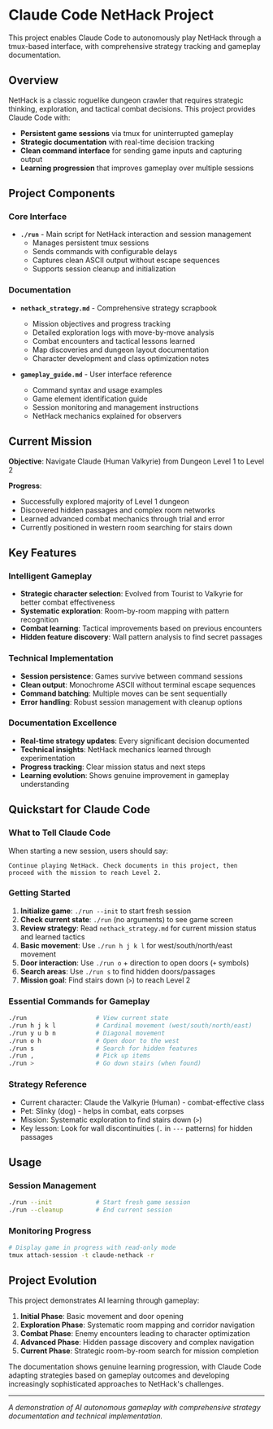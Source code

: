# Claude Code NetHack Project

This project enables Claude Code to autonomously play NetHack through a tmux-based interface, with comprehensive strategy tracking and gameplay documentation.

## Overview

NetHack is a classic roguelike dungeon crawler that requires strategic thinking, exploration, and tactical combat decisions. This project provides Claude Code with:

- **Persistent game sessions** via tmux for uninterrupted gameplay
- **Strategic documentation** with real-time decision tracking
- **Clean command interface** for sending game inputs and capturing output
- **Learning progression** that improves gameplay over multiple sessions

## Project Components

### Core Interface
- **`./run`** - Main script for NetHack interaction and session management
  - Manages persistent tmux sessions
  - Sends commands with configurable delays
  - Captures clean ASCII output without escape sequences
  - Supports session cleanup and initialization

### Documentation
- **`nethack_strategy.md`** - Comprehensive strategy scrapbook
  - Mission objectives and progress tracking
  - Detailed exploration logs with move-by-move analysis
  - Combat encounters and tactical lessons learned
  - Map discoveries and dungeon layout documentation
  - Character development and class optimization notes

- **`gameplay_guide.md`** - User interface reference
  - Command syntax and usage examples
  - Game element identification guide
  - Session monitoring and management instructions
  - NetHack mechanics explained for observers

## Current Mission

**Objective**: Navigate Claude (Human Valkyrie) from Dungeon Level 1 to Level 2

**Progress**:
- Successfully explored majority of Level 1 dungeon
- Discovered hidden passages and complex room networks
- Learned advanced combat mechanics through trial and error
- Currently positioned in western room searching for stairs down

## Key Features

### Intelligent Gameplay
- **Strategic character selection**: Evolved from Tourist to Valkyrie for better combat effectiveness
- **Systematic exploration**: Room-by-room mapping with pattern recognition
- **Combat learning**: Tactical improvements based on previous encounters
- **Hidden feature discovery**: Wall pattern analysis to find secret passages

### Technical Implementation
- **Session persistence**: Games survive between command sessions
- **Clean output**: Monochrome ASCII without terminal escape sequences
- **Command batching**: Multiple moves can be sent sequentially
- **Error handling**: Robust session management with cleanup options

### Documentation Excellence
- **Real-time strategy updates**: Every significant decision documented
- **Technical insights**: NetHack mechanics learned through experimentation
- **Progress tracking**: Clear mission status and next steps
- **Learning evolution**: Shows genuine improvement in gameplay understanding

## Quickstart for Claude Code

### What to Tell Claude Code
When starting a new session, users should say:
```
Continue playing NetHack. Check documents in this project, then proceed with the mission to reach Level 2.
```


### Getting Started
1. **Initialize game**: `./run --init` to start fresh session
2. **Check current state**: `./run` (no arguments) to see game screen
3. **Review strategy**: Read `nethack_strategy.md` for current mission status and learned tactics
4. **Basic movement**: Use `./run h j k l` for west/south/north/east movement
5. **Door interaction**: Use `./run o` + direction to open doors (`+` symbols)
6. **Search areas**: Use `./run s` to find hidden doors/passages
7. **Mission goal**: Find stairs down (`>`) to reach Level 2

### Essential Commands for Gameplay
```bash
./run                   # View current state
./run h j k l           # Cardinal movement (west/south/north/east)
./run y u b n           # Diagonal movement
./run o h               # Open door to the west
./run s                 # Search for hidden features
./run ,                 # Pick up items
./run >                 # Go down stairs (when found)
```

### Strategy Reference
- Current character: Claude the Valkyrie (Human) - combat-effective class
- Pet: Slinky (dog) - helps in combat, eats corpses
- Mission: Systematic exploration to find stairs down (`>`)
- Key lesson: Look for wall discontinuities (`.` in `---` patterns) for hidden passages

## Usage

### Session Management
```bash
./run --init            # Start fresh game session
./run --cleanup         # End current session
```

### Monitoring Progress
```bash
# Display game in progress with read-only mode
tmux attach-session -t claude-nethack -r
```

## Project Evolution

This project demonstrates AI learning through gameplay:

1. **Initial Phase**: Basic movement and door opening
2. **Exploration Phase**: Systematic room mapping and corridor navigation
3. **Combat Phase**: Enemy encounters leading to character optimization
4. **Advanced Phase**: Hidden passage discovery and complex navigation
5. **Current Phase**: Strategic room-by-room search for mission completion

The documentation shows genuine learning progression, with Claude Code adapting strategies based on gameplay outcomes and developing increasingly sophisticated approaches to NetHack's challenges.

---

*A demonstration of AI autonomous gameplay with comprehensive strategy documentation and technical implementation.*